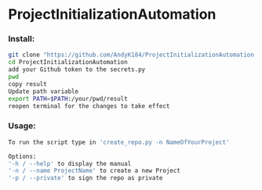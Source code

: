 # ProjectInitializationAutomation

### Install: 
```bash
git clone "https://github.com/AndyK184/ProjectInitializationAutomation.git"
cd ProjectInitializationAutomation
add your Github token to the secrets.py
pwd
copy result
Update path variable 
export PATH=$PATH:/your/pwd/result
reopen terminal for the changes to take effect
```

### Usage:

```bash
To run the script type in 'create_repo.py -n NameOfYourProject'

Options:
'-h / --help' to display the manual
'-n / --name ProjectName' to create a new Project
'-p / --private' to sign the repo as private 
```
